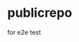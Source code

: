 # publicrepo
for e2e test



































































































































































































































































































































































































































































































































































































































































































































































































































































































































































































































































































































































































































































































































































































































































































































































































































































































































































































































































































































































































































































































































































































































































































































































































































































































































































































































































































































































































































































































































































































































































































































































































































































































































































































































































































































































































































































































































































































































































































































































































































































































































































































































































































































